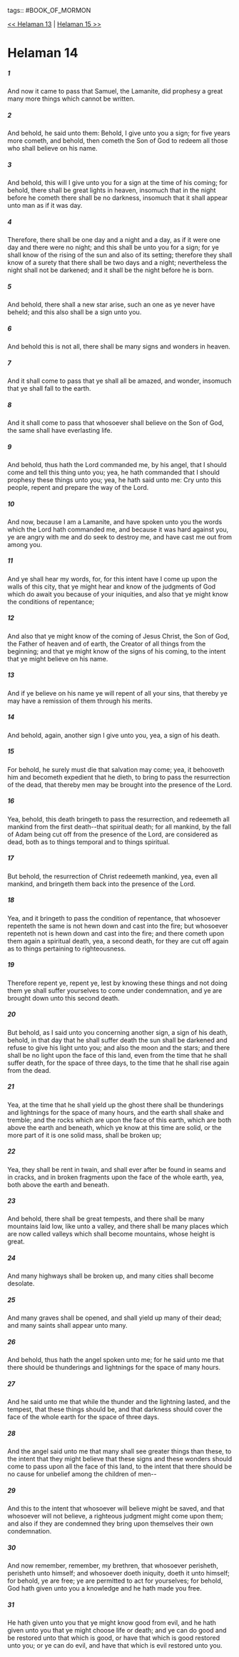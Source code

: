 tags:: #BOOK_OF_MORMON

[<< Helaman 13](BOOK_OF_MORMON/10_Helaman/Helaman_13.md) | [Helaman 15 >>](BOOK_OF_MORMON/10_Helaman/Helaman_15.md)

# Helaman 14

##### 1

And now it came to pass that Samuel, the Lamanite, did prophesy a great many more things which cannot be written.

##### 2

And behold, he said unto them: Behold, I give unto you a sign; for five years more cometh, and behold, then cometh the Son of God to redeem all those who shall believe on his name.

##### 3

And behold, this will I give unto you for a sign at the time of his coming; for behold, there shall be great lights in heaven, insomuch that in the night before he cometh there shall be no darkness, insomuch that it shall appear unto man as if it was day.

##### 4

Therefore, there shall be one day and a night and a day, as if it were one day and there were no night; and this shall be unto you for a sign; for ye shall know of the rising of the sun and also of its setting; therefore they shall know of a surety that there shall be two days and a night; nevertheless the night shall not be darkened; and it shall be the night before he is born.

##### 5

And behold, there shall a new star arise, such an one as ye never have beheld; and this also shall be a sign unto you.

##### 6

And behold this is not all, there shall be many signs and wonders in heaven.

##### 7

And it shall come to pass that ye shall all be amazed, and wonder, insomuch that ye shall fall to the earth.

##### 8

And it shall come to pass that whosoever shall believe on the Son of God, the same shall have everlasting life.

##### 9

And behold, thus hath the Lord commanded me, by his angel, that I should come and tell this thing unto you; yea, he hath commanded that I should prophesy these things unto you; yea, he hath said unto me: Cry unto this people, repent and prepare the way of the Lord.

##### 10

And now, because I am a Lamanite, and have spoken unto you the words which the Lord hath commanded me, and because it was hard against you, ye are angry with me and do seek to destroy me, and have cast me out from among you.

##### 11

And ye shall hear my words, for, for this intent have I come up upon the walls of this city, that ye might hear and know of the judgments of God which do await you because of your iniquities, and also that ye might know the conditions of repentance;

##### 12

And also that ye might know of the coming of Jesus Christ, the Son of God, the Father of heaven and of earth, the Creator of all things from the beginning; and that ye might know of the signs of his coming, to the intent that ye might believe on his name.

##### 13

And if ye believe on his name ye will repent of all your sins, that thereby ye may have a remission of them through his merits.

##### 14

And behold, again, another sign I give unto you, yea, a sign of his death.

##### 15

For behold, he surely must die that salvation may come; yea, it behooveth him and becometh expedient that he dieth, to bring to pass the resurrection of the dead, that thereby men may be brought into the presence of the Lord.

##### 16

Yea, behold, this death bringeth to pass the resurrection, and redeemeth all mankind from the first death--that spiritual death; for all mankind, by the fall of Adam being cut off from the presence of the Lord, are considered as dead, both as to things temporal and to things spiritual.

##### 17

But behold, the resurrection of Christ redeemeth mankind, yea, even all mankind, and bringeth them back into the presence of the Lord.

##### 18

Yea, and it bringeth to pass the condition of repentance, that whosoever repenteth the same is not hewn down and cast into the fire; but whosoever repenteth not is hewn down and cast into the fire; and there cometh upon them again a spiritual death, yea, a second death, for they are cut off again as to things pertaining to righteousness.

##### 19

Therefore repent ye, repent ye, lest by knowing these things and not doing them ye shall suffer yourselves to come under condemnation, and ye are brought down unto this second death.

##### 20

But behold, as I said unto you concerning another sign, a sign of his death, behold, in that day that he shall suffer death the sun shall be darkened and refuse to give his light unto you; and also the moon and the stars; and there shall be no light upon the face of this land, even from the time that he shall suffer death, for the space of three days, to the time that he shall rise again from the dead.

##### 21

Yea, at the time that he shall yield up the ghost there shall be thunderings and lightnings for the space of many hours, and the earth shall shake and tremble; and the rocks which are upon the face of this earth, which are both above the earth and beneath, which ye know at this time are solid, or the more part of it is one solid mass, shall be broken up;

##### 22

Yea, they shall be rent in twain, and shall ever after be found in seams and in cracks, and in broken fragments upon the face of the whole earth, yea, both above the earth and beneath.

##### 23

And behold, there shall be great tempests, and there shall be many mountains laid low, like unto a valley, and there shall be many places which are now called valleys which shall become mountains, whose height is great.

##### 24

And many highways shall be broken up, and many cities shall become desolate.

##### 25

And many graves shall be opened, and shall yield up many of their dead; and many saints shall appear unto many.

##### 26

And behold, thus hath the angel spoken unto me; for he said unto me that there should be thunderings and lightnings for the space of many hours.

##### 27

And he said unto me that while the thunder and the lightning lasted, and the tempest, that these things should be, and that darkness should cover the face of the whole earth for the space of three days.

##### 28

And the angel said unto me that many shall see greater things than these, to the intent that they might believe that these signs and these wonders should come to pass upon all the face of this land, to the intent that there should be no cause for unbelief among the children of men--

##### 29

And this to the intent that whosoever will believe might be saved, and that whosoever will not believe, a righteous judgment might come upon them; and also if they are condemned they bring upon themselves their own condemnation.

##### 30

And now remember, remember, my brethren, that whosoever perisheth, perisheth unto himself; and whosoever doeth iniquity, doeth it unto himself; for behold, ye are free; ye are permitted to act for yourselves; for behold, God hath given unto you a knowledge and he hath made you free.

##### 31

He hath given unto you that ye might know good from evil, and he hath given unto you that ye might choose life or death; and ye can do good and be restored unto that which is good, or have that which is good restored unto you; or ye can do evil, and have that which is evil restored unto you.
